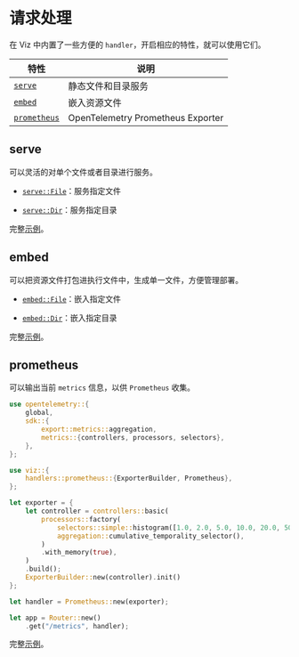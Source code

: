 # 请求处理

在 Viz 中内置了一些方便的 `handler`，开启相应的特性，就可以使用它们。

| 特性           | 说明                              |
| -------------- | --------------------------------- |
| [`serve`]      | 静态文件和目录服务                |
| [`embed`]      | 嵌入资源文件                      |
| [`prometheus`] | OpenTelemetry Prometheus Exporter |

## serve

可以灵活的对单个文件或者目录进行服务。

- [`serve::File`]：服务指定文件

- [`serve::Dir`]：服务指定目录

完整[示例](https://github.com/viz-rs/viz/tree/0.4.x/examples/static-files/serve)。

## embed

可以把资源文件打包进执行文件中，生成单一文件，方便管理部署。

- [`embed::File`]：嵌入指定文件

- [`embed::Dir`]：嵌入指定目录

完整[示例](https://github.com/viz-rs/viz/tree/0.4.x/examples/static-files/embed)。

## prometheus

可以输出当前 `metrics` 信息，以供 `Prometheus` 收集。

```rust
use opentelemetry::{
    global,
    sdk::{
        export::metrics::aggregation,
        metrics::{controllers, processors, selectors},
    },
};

use viz::{
    handlers::prometheus::{ExporterBuilder, Prometheus},
};

let exporter = {
    let controller = controllers::basic(
        processors::factory(
            selectors::simple::histogram([1.0, 2.0, 5.0, 10.0, 20.0, 50.0]),
            aggregation::cumulative_temporality_selector(),
        )
        .with_memory(true),
    )
    .build();
    ExporterBuilder::new(controller).init()
};

let handler = Prometheus::new(exporter);

let app = Router::new()
    .get("/metrics", handler);
```

完整[示例](https://github.com/viz-rs/viz/tree/0.4.x/examples/otel/metrics)。

[`serve`]: https://docs.rs/viz/latest/viz/handlers/serve/index.html
[`serve::File`]: https://docs.rs/viz/latest/viz/handlers/serve/struct.File.html
[`serve::Dir`]: https://docs.rs/viz/latest/viz/handlers/serve/struct.Dir.html
[`embed`]: https://docs.rs/viz/latest/viz/handlers/embed/index.html
[`embed::File`]: https://docs.rs/viz/latest/viz/handlers/embed/struct.File.html
[`embed::Dir`]: https://docs.rs/viz/latest/viz/handlers/embed/struct.Dir.html
[`prometheus`]: https://docs.rs/viz/latest/viz/handlers/prometheus/index.html
